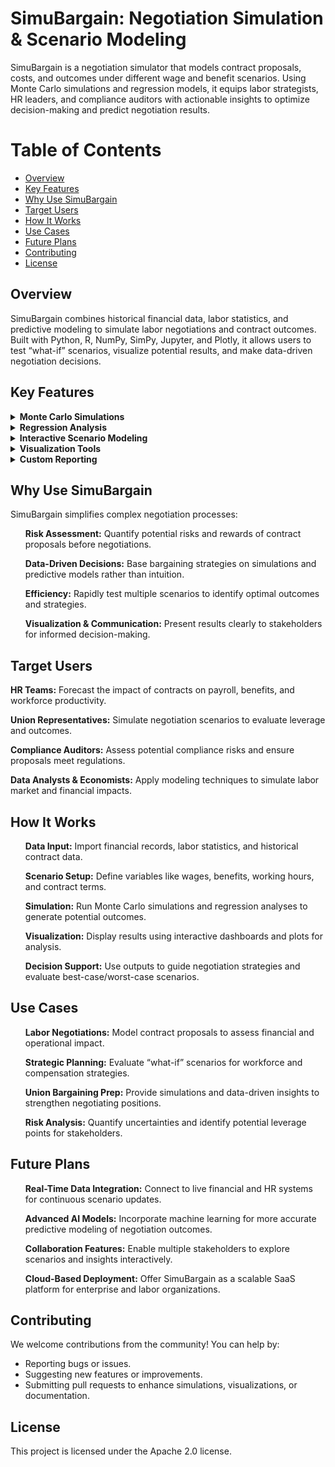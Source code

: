 # SimuBargain: Negotiation Simulation & Scenario Modeling  

SimuBargain is a negotiation simulator that models contract proposals, costs, and outcomes under different wage and benefit scenarios. Using Monte Carlo simulations and regression models, it equips labor strategists, HR leaders, and compliance auditors with actionable insights to optimize decision-making and predict negotiation results.

# Table of Contents
- [Overview](#overview)
- [Key Features](#key-features)
- [Why Use SimuBargain](#why-use-simubargain)
- [Target Users](#target-users)
- [How It Works](#how-it-works)
- [Use Cases](#use-cases)
- [Future Plans](#future-plans)
- [Contributing](#contributing)
- [License](#license)

## Overview
SimuBargain combines historical financial data, labor statistics, and predictive modeling to simulate labor negotiations and contract outcomes. Built with Python, R, NumPy, SimPy, Jupyter, and Plotly, it allows users to test “what-if” scenarios, visualize potential results, and make data-driven negotiation decisions.

## Key Features

<details>
  <summary><b>Monte Carlo Simulations</b></summary>
  <ul>Runs thousands of scenarios to model uncertainties in wage, benefits, and productivity outcomes.</ul>
</details>

<details>
  <summary><b>Regression Analysis</b></summary>
  <ul>Predicts outcomes of different contract proposals based on historical and simulated data.</ul>
</details>

<details>
  <summary><b>Interactive Scenario Modeling</b></summary>
  <ul>Users can adjust variables like wages, benefits, and contract terms to see real-time effects on outcomes.</ul>
</details>

<details>
  <summary><b>Visualization Tools</b></summary>
  <ul>Plot results and trends using Jupyter notebooks and Plotly dashboards for easy interpretation.</ul>
</details>

<details>
  <summary><b>Custom Reporting</b></summary>
  <ul>Generate reports summarizing potential negotiation outcomes and leverage points for stakeholders.</ul>
</details>

## Why Use SimuBargain
SimuBargain simplifies complex negotiation processes:

<ol><b>Risk Assessment:</b> Quantify potential risks and rewards of contract proposals before negotiations.</ol>
<ol><b>Data-Driven Decisions:</b> Base bargaining strategies on simulations and predictive models rather than intuition.</ol>
<ol><b>Efficiency:</b> Rapidly test multiple scenarios to identify optimal outcomes and strategies.</ol>
<ol><b>Visualization & Communication:</b> Present results clearly to stakeholders for informed decision-making.</ol>

## Target Users
<b>HR Teams:</b> Forecast the impact of contracts on payroll, benefits, and workforce productivity.  

<b>Union Representatives:</b> Simulate negotiation scenarios to evaluate leverage and outcomes.  

<b>Compliance Auditors:</b> Assess potential compliance risks and ensure proposals meet regulations.  

<b>Data Analysts & Economists:</b> Apply modeling techniques to simulate labor market and financial impacts.

## How It Works
<ol><b>Data Input:</b> Import financial records, labor statistics, and historical contract data.</ol>
<ol><b>Scenario Setup:</b> Define variables like wages, benefits, working hours, and contract terms.</ol>
<ol><b>Simulation:</b> Run Monte Carlo simulations and regression analyses to generate potential outcomes.</ol>
<ol><b>Visualization:</b> Display results using interactive dashboards and plots for analysis.</ol>
<ol><b>Decision Support:</b> Use outputs to guide negotiation strategies and evaluate best-case/worst-case scenarios.</ol>

## Use Cases
<ol><b>Labor Negotiations:</b> Model contract proposals to assess financial and operational impact.</ol>
<ol><b>Strategic Planning:</b> Evaluate “what-if” scenarios for workforce and compensation strategies.</ol>
<ol><b>Union Bargaining Prep:</b> Provide simulations and data-driven insights to strengthen negotiating positions.</ol>
<ol><b>Risk Analysis:</b> Quantify uncertainties and identify potential leverage points for stakeholders.</ol>

## Future Plans
<ol><b>Real-Time Data Integration:</b> Connect to live financial and HR systems for continuous scenario updates.</ol>
<ol><b>Advanced AI Models:</b> Incorporate machine learning for more accurate predictive modeling of negotiation outcomes.</ol>
<ol><b>Collaboration Features:</b> Enable multiple stakeholders to explore scenarios and insights interactively.</ol>
<ol><b>Cloud-Based Deployment:</b> Offer SimuBargain as a scalable SaaS platform for enterprise and labor organizations.</ol>

## Contributing
We welcome contributions from the community! You can help by:

- Reporting bugs or issues.
- Suggesting new features or improvements.
- Submitting pull requests to enhance simulations, visualizations, or documentation.

## License
This project is licensed under the Apache 2.0 license.
